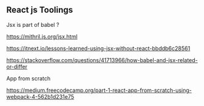 ## React js Toolings

Jsx is part of babel ?

https://mithril.js.org/jsx.html

https://itnext.io/lessons-learned-using-jsx-without-react-bbddb6c28561

https://stackoverflow.com/questions/41713966/how-babel-and-jsx-related-or-differ

App from scratch

https://medium.freecodecamp.org/part-1-react-app-from-scratch-using-webpack-4-562b1d231e75
